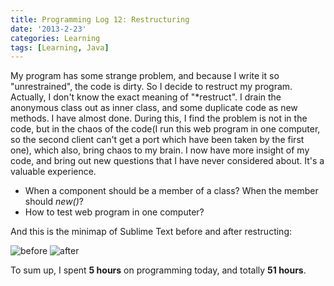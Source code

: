 ```yaml
---
title: Programming Log 12: Restructuring
date: '2013-2-23'
categories: Learning
tags: [Learning, Java]
---
```


My program has some strange problem, and because I write it so "unrestrained", the code is dirty. So I decide to restruct my program. Actually, I don't know the exact meaning of "*restruct". I drain the anonymous class out as inner class, and some duplicate code as new methods. I have almost done. During this, I find the problem is not in the code, but in the chaos of the code(I run this web program in one computer, so the second client can't get a port which have been taken by the first one), which also, bring chaos to my brain. I now have more insight of my code, and bring out new questions that I have never considered about. It's a valuable experience.

+ When a component should be a member of a class? When the member should *new()*?
+ How to test web program in one computer?

And this is the minimap of Sublime Text before and after restructing:

![before][1]                             	![after][2]


To sum up, I spent **5 hours** on programming today, and totally **51 hours**.


[1]: {{urls.media}}/beforerestructuring.png
[2]: {{urls.media}}/afterrestructuring.png